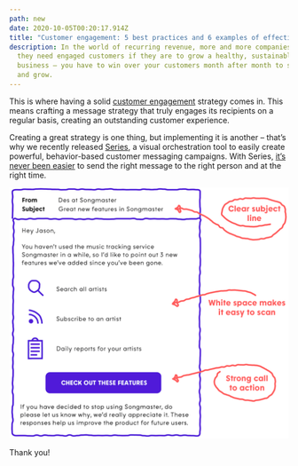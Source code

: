 ```yaml
---
path: new
date: 2020-10-05T00:20:17.914Z
title: "Customer engagement: 5 best practices and 6 examples of effective messages"
description: In the world of recurring revenue, more and more companies realize
  they need engaged customers if they are to grow a healthy, sustainable
  business – you have to win over your customers month after month to survive
  and grow.
---
```

This is where having a solid [customer engagement](https://www.intercom.com/customer-engagement) strategy comes in. This means crafting a message strategy that truly engages its recipients on a regular basis, creating an outstanding customer experience.

Creating a great strategy is one thing, but implementing it is another – that’s why we recently released [Series](https://www.intercom.com/series), a visual orchestration tool to easily create powerful, behavior-based customer messaging campaigns. With Series, [it’s never been easier](https://www.intercom.com/blog/announcing-series-visual-campaign-builder/) to send the right message to the right person and at the right time.

![](../assets/message-anatomy-.png)



Thank you!